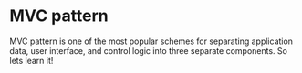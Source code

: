 # MVC pattern
MVC pattern is one of the most popular schemes for separating application data,
user interface, and control logic into three separate components. 
So lets learn it!
